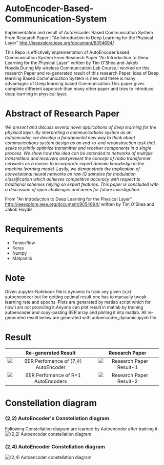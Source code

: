 # AutoEncoder-Based-Communication-System

Implementation and result of AutoEncoder Based Communication System From Research Paper : "An Introduction to Deep Learning for the Physical Layer" http://ieeexplore.ieee.org/document/8054694/

This Repo is effictively implementation of AutoEncoder based Communication System From Research Paper "An Introduction to Deep Learning
for the Physical Layer" written by Tim O'Shea and Jakob Hoydis.During My wireless Communication Lab Course,I worked on this research Paper
and re-generated result of this research Paper.
Idea of Deep learning Based Communication System is new and there is many advantages of Deep learning based Communication.This paper gives 
complete different apporach than many other paper and tries to introduce deep learning in physical layer.

# Abstract of Research Paper

*We present and discuss several novel applications of deep learning for the physical layer. By interpreting a communications system as an
autoencoder, we develop a fundamental new way to think about communications system design as an end-to-end reconstruction task that seeks
to jointly optimize transmitter and receiver components in a single process. We show how this idea can be extended to networks of multiple
transmitters and receivers and present the concept of radio transformer networks as a means to incorporate expert domain knowledge in the
machine learning model. Lastly, we demonstrate the application of convolutional neural networks on raw IQ samples for modulation
classification which achieves competitive accuracy with respect to traditional schemes relying on expert features. This paper is concluded
with a discussion of open challenges and areas for future investigation.*

From "An Introduction to Deep Learning for the Physical Layer" http://ieeexplore.ieee.org/document/8054694/ written by Tim O'Shea and Jakob Hoydis

# Requirements

- Tensorflow
- Keras
- Numpy
- Matplotlib

# Note 
Given Jupyter-Notebook file is dynamic to train any given (n,k) autoencodeer but for getting optimal result one has to manually tweak
learning rate and epochs.
Plots are generated by matlab script which for now i am not providing it.Anyone can plot result in matlab by training autoencoder and
copy-pasting BER array and ploting it into matlab.
All re-generated result  below are generated with autoencoder_dynamic.ipynb file.

#  Result 
Re-generated Result            |  Research Paper
:-----------------------------:|:-------------------------:
![BER Perfomance of (7,4) AutoEncoder](https://github.com/immortal3/AutoEncoder-Based-Communication-System/blob/master/git-photo/plot_1.PNG "BER Perfomance of (7,4) AutoEncoder")  | ![Research Paper Result-1](https://github.com/immortal3/AutoEncoder-Based-Communication-System/blob/master/git-photo/research_paper_1.PNG)
![BER Perfomance of R=1 AutoEncoders](https://github.com/immortal3/AutoEncoder-Based-Communication-System/blob/master/git-photo/plot_2.PNG "BER Perfomance of R=1 AutoEncoders") | ![Research Paper Result-2](https://github.com/immortal3/AutoEncoder-Based-Communication-System/blob/master/git-photo/research_paper_2.PNG)

# Constellation diagram 

### (2,2) AutoEncoder's Constellation diagram

Following Constellation diagram are learned by Autoencoder after training it.
![(2,2) Autoencoder constellation diagram](https://github.com/immortal3/AutoEncoder-Based-Communication-System/blob/master/git-photo/cons_1.PNG)


### (2,4) AutoEncoder Constellation diagram
![(2,4) Autoencoder constellation diagram](https://github.com/immortal3/AutoEncoder-Based-Communication-System/blob/master/git-photo/cons_2.PNG)







